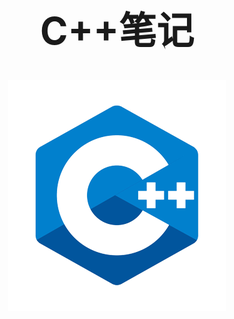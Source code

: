 
 <h1 style="font-size:60px;text-align:center;">C++笔记</h1>

<p style="text-align:center;"><img src="cpp/../../image/cpp/logo.png" align="middle" /></p>
